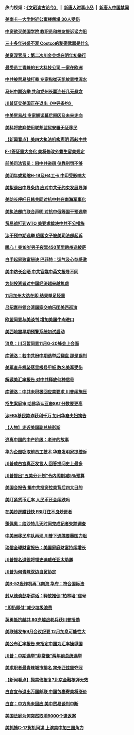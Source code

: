 #### 热门视频：[《文昭谈古论今》](https://github.com/gfw-breaker/wenzhao/blob/master/README.md?t=10211533) &nbsp;|&nbsp; [新唐人时事小品](https://github.com/gfw-breaker/ntdtv-comedy/blob/master/README.md?t=10211533) &nbsp;|&nbsp; [新唐人中国禁闻](https://github.com/gfw-breaker/ntdtv-news/blob/master/README.md?t=10211533)

#### [美南卡一大学附近公寓楼倒塌 30人受伤](../pages/nsc412/n10798835.md?t=10211533) 

#### [中资欲买美国学院 教职员和校友提诉讼力阻](../pages/nsc412/n10796138.md?t=10211533) 

#### [三十多年兴盛不衰 Costco的秘密武器是什么](../pages/nsc412/n10794200.md?t=10211533) 

#### [美资深官员：第二次川金会或在明年初举行](../pages/nsc412/n10798203.md?t=10211533) 

#### [最受员工青睐的五大科技公司 一家在欧洲](../pages/nsc412/n10794250.md?t=10211533) 

#### [中共被贸易战打晕 专家指崔天凯故意搅浑水](../pages/nsc412/n10797694.md?t=10211533) 

#### [马州中期选举 共和党州长赢连任几无悬念](../pages/nsc412/n10797874.md?t=10211533) 

#### [川普证实美国正在退出《中导条约》](../pages/nsc412/n10796319.md?t=10211533) 

#### [中美贸易战 专家解读幕后原因及未来走向](../pages/nsc412/n10797785.md?t=10211533) 

#### [美料将放弃使用联邦监狱安置无证移民](../pages/nsc412/n10797676.md?t=10211533) 

#### [【新闻看点】美四大执法机构声明 再敲中共](../pages/nsc412/n10797379.md?t=10211533) 

#### [F-1签证重大变化 美将修改外籍生留美规定](../pages/nsc412/n10797573.md?t=10211533) 

#### [前美司法官员：阻中共盗窃 仅靠刑罚不够](../pages/nsc412/n10790349.md?t=10211533) 

#### [美明年或紧缩H-1B及H4工卡 中印受影响大](../pages/nsc412/n10797371.md?t=10211533) 

#### [美拟退出中导条约 应对中共无约束发展导弹](../pages/nsc412/n10797140.md?t=10211533) 

#### [美防长呼吁日韩共同对抗中共在南海军事化](../pages/nsc412/n10796976.md?t=10211533) 

#### [美执法部门联合声明 对抗中俄等国干预选举](../pages/nsc412/n10796670.md?t=10211533) 

#### [贸易战打到WTO 美要求裁决中共不公措施](../pages/nsc412/n10796528.md?t=10211533) 

#### [涉干预中期选举 俄国女子被美司法部起诉](../pages/nsc412/n10796377.md?t=10211533) 

#### [暖心！美18岁男子夜驾450英里跨州送披萨](../pages/nsc412/n10796371.md?t=10211533) 

#### [白手起家致富秘诀 巴菲特：运气及心存感激](../pages/nsc412/n10796306.md?t=10211533) 

#### [美中防长会晤 中共官媒中英文报导不同](../pages/nsc412/n10795617.md?t=10211533) 

#### [为何投资者对中国经济越来越焦虑](../pages/nsc412/n10796047.md?t=10211533) 

#### [11月加州大选在即 结果举足轻重](../pages/nsc412/n10796111.md?t=10211533) 

#### [吕绍嘉带领台湾国家交响乐团美西巡演](../pages/nsc412/n10796002.md?t=10211533) 

#### [欧盟同意与美谈判 增加美国牛肉进口](../pages/nsc412/n10795852.md?t=10211533) 

#### [美西地震早期预警系统初试启动](../pages/nsc412/n10795664.md?t=10211533) 

#### [消息：川习暂同意11月G-20峰会上会面](../pages/nsc412/n10795644.md?t=10211533) 

#### [库德洛：若中共盼中期选举后翻盘 那是误判](../pages/nsc412/n10795527.md?t=10211533) 

#### [美军直升机坠落里根号甲板 数名美军受伤](../pages/nsc412/n10794716.md?t=10211533) 

#### [解读美汇率报告 对中共释放何种信号](../pages/nsc412/n10793405.md?t=10211533) 

#### [库德洛：中共未积极回应美要求 川普续施压](../pages/nsc412/n10793971.md?t=10211533) 

#### [招生案庭审 哈佛承认亚裔SAT分数要更高](../pages/nsc412/n10793858.md?t=10211533) 

#### [涉EB5移民欺诈获利千万 加州华裔夫妇挨告](../pages/nsc412/n10794199.md?t=10211533) 

#### [【人物】走近美国副总统彭斯](../pages/nsc412/n10793797.md?t=10211533) 

#### [逃离中国的中产阶级：老许的故事](../pages/nsc412/n10793931.md?t=10211533) 

#### [华为企图窃取前员工技术 华裔发明家提控诉](../pages/nsc412/n10793659.md?t=10211533) 

#### [川普成白宫真正发言人 回答提问史上最多](../pages/nsc412/n10793656.md?t=10211533) 

#### [川普提出“五美分计划”令内阁削减5％预算](../pages/nsc412/n10793581.md?t=10211533) 

#### [美国会报告 揭中共投资拉美背后四大目的](../pages/nsc412/n10793442.md?t=10211533) 

#### [美盯紧货币汇率 人民币还会续跌吗](../pages/nsc412/n10793236.md?t=10211533) 

#### [在美炒房赚钱快  FBI盯住不良炒房者](../pages/nsc412/n10793245.md?t=10211533) 

#### [蓬佩奥：给沙特几天时间完成记者失踪调查](../pages/nsc412/n10793092.md?t=10211533) 

#### [中美洲移民车队再现 川普下通牒要墨国力阻](../pages/nsc412/n10792861.md?t=10211533) 

#### [瑞信全球财富报告：美国家庭财富持续增长](../pages/nsc412/n10792815.md?t=10211533) 

#### [川普提名退役将领史迪威任亚太助卿](../pages/nsc412/n10791863.md?t=10211533) 

#### [川普为何青睐双边自贸协定](../pages/nsc412/n10791353.md?t=10211533) 

#### [美B-52轰炸机再飞南海 华府：符合国际法](../pages/nsc412/n10791745.md?t=10211533) 

#### [封从德谈彭斯讲话：释放推倒“柏林墙”信号](../pages/nsc412/n10791685.md?t=10211533) 

#### [“即扔即付”减少垃圾浪费](../pages/nsc412/n10791536.md?t=10211533) 

#### [英勇抵抗越共 80岁越战老兵获川普授勋](../pages/nsc412/n10791118.md?t=10211533) 

#### [美联储发布9月会议纪要 12月加息可能性大](../pages/nsc412/n10790653.md?t=10211533) 

#### [美公布汇率报告 未指定中国为汇率操纵国](../pages/nsc412/n10790877.md?t=10211533) 

#### [川普：中期选举“非常像”两年前总统选举](../pages/nsc412/n10790358.md?t=10211533) 

#### [美求职者最青睐城市排名 宾州匹兹堡夺冠](../pages/nsc412/n10790630.md?t=10211533) 

#### [【新闻看点】抛美债报复?北京金融核弹无效](../pages/nsc412/n10790123.md?t=10211533) 

#### [白宫宣布退出万国邮联 中国包裹寄美将涨价](../pages/nsc412/n10790183.md?t=10211533) 

#### [白宫：中方尚未回应 美中贸易谈判中断](../pages/nsc412/n10790308.md?t=10211533) 

#### [美国法庭为何突然取消9000个遣返案](../pages/nsc412/n10790151.md?t=10211533) 

#### [美抓捕C-17货机间谍 上演美中加三国角力](../pages/nsc412/n10787846.md?t=10211533) 

